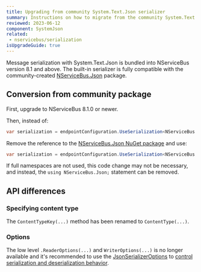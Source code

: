 ```yaml
---
title: Upgrading from community System.Text.Json serializer
summary: Instructions on how to migrate from the community System.Text.Json serializer to the supported version.
reviewed: 2023-06-12
component: SystemJson
related:
 - nservicebus/serialization
isUpgradeGuide: true
---
```


Message serialization with System.Text.Json is bundled into NServiceBus version 8.1 and above. The built-in serializer is fully compatible with the community-created [NServiceBus.Json](https://github.com/NServiceBusExtensions/NServiceBus.Json) package.

## Conversion from community package

First, upgrade to NServiceBus 8.1.0 or newer.

Then, instead of:

```csharp
var serialization = endpointConfiguration.UseSerialization<NServiceBus.Json.SystemJsonSerializer>();
```

Remove the reference to the [NServiceBus.Json NuGet package](https://www.nuget.org/packages/NServiceBus.Json) and use:

```csharp
var serialization = endpointConfiguration.UseSerialization<NServiceBus.SystemJsonSerializer>();
```

If full namespaces are not used, this code change may not be necessary, and instead, the `using NServiceBus.Json;` statement can be removed.

## API differences

### Specifying content type

The `ContentTypeKey(...)` method has been renamed to `ContentType(...)`.

### Options

The low level `.ReaderOptions(...)` and `WriterOptions(...)` is no longer available and it's recommended to use the [JsonSerializerOptions](https://learn.microsoft.com/en-us/dotnet/api/system.text.json.jsonserializeroptions) to [control serialization and deserialization behavior](/nservicebus/serialization/system-json.md#customizing-serialization-options).
